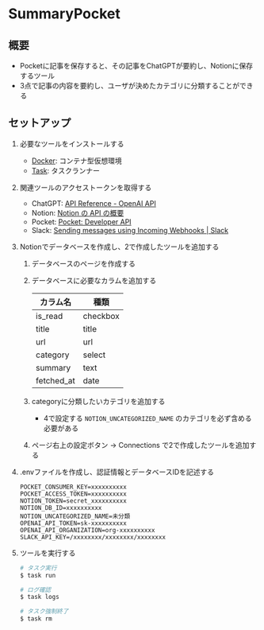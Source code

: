 # SummaryPocket

## 概要

- Pocketに記事を保存すると、その記事をChatGPTが要約し、Notionに保存するツール
- 3点で記事の内容を要約し、ユーザが決めたカテゴリに分類することができる

## セットアップ

1. 必要なツールをインストールする
   - [Docker](https://www.docker.com/ja-jp/): コンテナ型仮想環境
   - [Task](https://taskfile.dev/ja-JP/): タスクランナー
2. 関連ツールのアクセストークンを取得する
   - ChatGPT: [API Reference - OpenAI API](https://platform.openai.com/docs/api-reference/authentication)
   - Notion: [Notion の API の概要](https://developers.notion.com/docs/getting-started#internal-integrations)
   - Pocket: [Pocket: Developer API](https://getpocket.com/developer/)
   - Slack: [Sending messages using Incoming Webhooks | Slack](https://api.slack.com/messaging/webhooks)
3. Notionでデータベースを作成し、2で作成したツールを追加する
   1. データベースのページを作成する
   2. データベースに必要なカラムを追加する

        |カラム名|種類|
        |---|---|
        |is_read|checkbox|
        |title|title|
        |url|url|
        |category|select|
        |summary|text|
        |fetched_at|date|

   3. categoryに分類したいカテゴリを追加する
      - 4で設定する `NOTION_UNCATEGORIZED_NAME` のカテゴリを必ず含める必要がある
   4. ページ右上の設定ボタン → Connections で2で作成したツールを追加する
4. .envファイルを作成し、認証情報とデータベースIDを記述する

    ```.env
    POCKET_CONSUMER_KEY=xxxxxxxxxx
    POCKET_ACCESS_TOKEN=xxxxxxxxxx
    NOTION_TOKEN=secret_xxxxxxxxxx
    NOTION_DB_ID=xxxxxxxxxx
    NOTION_UNCATEGORIZED_NAME=未分類
    OPENAI_API_TOKEN=sk-xxxxxxxxxx
    OPENAI_API_ORGANIZATION=org-xxxxxxxxxx
    SLACK_API_KEY=/xxxxxxxx/xxxxxxxx/xxxxxxxx
    ```

5. ツールを実行する

    ```bash
    # タスク実行
    $ task run

    # ログ確認
    $ task logs

    # タスク強制終了
    $ task rm
    ```
